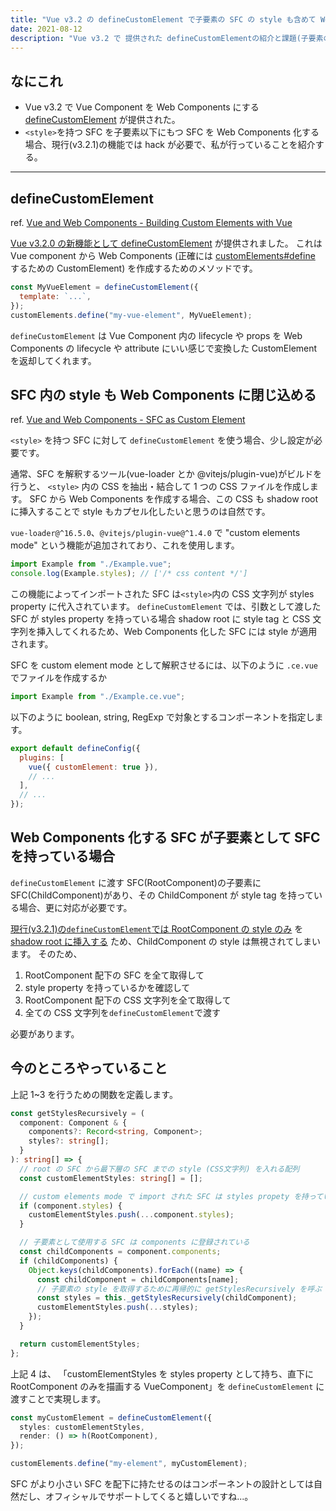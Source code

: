 ```yaml
---
title: "Vue v3.2 の defineCustomElement で子要素の SFC の style も含めて Web Components 化する"
date: 2021-08-12
description: "Vue v3.2 で 提供された defineCustomElementの紹介と課題(子要素のSFCのstyleが適用されない)に対する私の解決策を紹介します。"
---
```


## なにこれ

- Vue v3.2 で Vue Component を Web Components にする [defineCustomElement](https://v3.ja.vuejs.org/api/global-api.html#definecustomelement) が提供された。
- `<style>`を持つ SFC を子要素以下にもつ SFC を Web Components 化する場合、現行(v3.2.1)の機能では hack が必要で、私が行っていることを紹介する。

---

## defineCustomElement

ref. [Vue and Web Components - Building Custom Elements with Vue](https://v3.vuejs.org/guide/web-components.html#building-custom-elements-with-vue)

[Vue v3.2.0 の新機能として defineCustomElement](https://github.com/vuejs/vue-next/blob/master/CHANGELOG.md#custom-elements) が提供されました。
これは Vue component から Web Components (正確には [customElements#define](https://developer.mozilla.org/ja/docs/Web/API/CustomElementRegistry/define) するための CustomElement) を作成するためのメソッドです。

```js
const MyVueElement = defineCustomElement({
  template: `...`,
});
customElements.define("my-vue-element", MyVueElement);
```

`defineCustomElement` は Vue Component 内の lifecycle や props を Web Components の lifecycle や attribute にいい感じで変換した CustomElement を返却してくれます。

## SFC 内の style も Web Components に閉じ込める

ref. [Vue and Web Components - SFC as Custom Element](https://v3.vuejs.org/guide/web-components.html#sfc-as-custom-element)

`<style>` を持つ SFC に対して `defineCustomElement` を使う場合、少し設定が必要です。

通常、SFC を解釈するツール(vue-loader とか @vitejs/plugin-vue)がビルドを行うと、 `<style>` 内の CSS を抽出・結合して 1 つの CSS ファイルを作成します。
SFC から Web Components を作成する場合、この CSS も shadow root に挿入することで style もカプセル化したいと思うのは自然です。

`vue-loader@^16.5.0`、`@vitejs/plugin-vue@^1.4.0` で "custom elements mode" という機能が追加されており、これを使用します。

```js
import Example from "./Example.vue";
console.log(Example.styles); // ['/* css content */']
```

この機能によってインポートされた SFC は`<style>`内の CSS 文字列が styles property に代入されています。
`defineCustomElement` では、引数として渡した SFC が styles property を持っている場合 shadow root に style tag と CSS 文字列を挿入してくれるため、Web Components 化した SFC には style が適用されます。

SFC を custom element mode として解釈させるには、以下のように `.ce.vue` でファイルを作成するか

```js
import Example from "./Example.ce.vue";
```

以下のように boolean, string, RegExp で対象とするコンポーネントを指定します。

```js
export default defineConfig({
  plugins: [
    vue({ customElement: true }),
    // ...
  ],
  // ...
});
```

## Web Components 化する SFC が子要素として SFC を持っている場合

`defineCustomElement` に渡す SFC(RootComponent)の子要素に SFC(ChildComponent)があり、その ChildComponent が style tag を持っている場合、更に対応が必要です。

[現行(v3.2.1)の`defineCustomElement`では RootComponent の style のみ](https://github.com/vuejs/vue-next/blob/v3.2.1/packages/runtime-dom/src/apiCustomElement.ts#L224) を [shadow root に挿入する](https://github.com/vuejs/vue-next/blob/v3.2.1/packages/runtime-dom/src/apiCustomElement.ts#L237) ため、ChildComponent の style は無視されてしまいます。
そのため、

1. RootComponent 配下の SFC を全て取得して
2. style property を持っているかを確認して
3. RootComponent 配下の CSS 文字列を全て取得して
4. 全ての CSS 文字列を`defineCustomElement`で渡す

必要があります。

## 今のところやっていること

上記 1~3 を行うための関数を定義します。

```ts
const getStylesRecursively = (
  component: Component & {
    components?: Record<string, Component>;
    styles?: string[];
  }
): string[] => {
  // root の SFC から最下層の SFC までの style (CSS文字列) を入れる配列
  const customElementStyles: string[] = [];

  // custom elements mode で import された SFC は styles propety を持っている
  if (component.styles) {
    customElementStyles.push(...component.styles);
  }

  // 子要素として使用する SFC は components に登録されている
  const childComponents = component.components;
  if (childComponents) {
    Object.keys(childComponents).forEach((name) => {
      const childComponent = childComponents[name];
      // 子要素の style を取得するために再帰的に getStylesRecursively を呼ぶ
      const styles = this._getStylesRecursively(childComponent);
      customElementStyles.push(...styles);
    });
  }

  return customElementStyles;
};
```

上記 4 は、 「customElementStyles を styles property として持ち、直下に RootComponent のみを描画する VueComponent」を `defineCustomElement` に渡すことで実現します。

```ts
const myCustomElement = defineCustomElement({
  styles: customElementStyles,
  render: () => h(RootComponent),
});

customElements.define("my-element", myCustomElement);
```

SFC がより小さい SFC を配下に持たせるのはコンポーネントの設計としては自然だし、オフィシャルでサポートしてくると嬉しいですね...。
